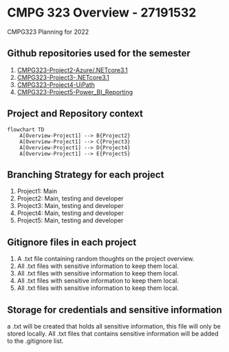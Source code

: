 # CMPG 323 Overview - 27191532
 CMPG323 Planning for 2022

 ## Github repositories used for the semester

 1. <a href="https://github.com/BeoVR6R/CMPG323-Project2-27191532-Azure-.NETcore3.1" target="_blank">CMPG323-Project2-Azure/.NETcore3.1</a> 
 2. <a href="https://github.com/BeoVR6R/CMPG323-Project3-27191532-.NETcore3.1" target="_blank">CMPG323-Project3-.NETcore3.1</a> 
 3. <a href="https://github.com/BeoVR6R/CMPG323-Project4-27191532-UiPath" target="_blank">CMPG323-Project4-UiPath</a> 
 4. <a href="https://github.com/BeoVR6R/CMPG323-Project5-27191532-Power_BI_Reporting" target="_blank">CMPG323-Project5-Power_BI_Reporting</a> 

 ## Project and Repository context
```mermaid
flowchart TD
    A[Overview-Project1] --> B{Project2}
	A[Overview-Project1] --> C{Project3}
	A[Overview-Project1] --> D{Project4}
	A[Overview-Project1] --> E{Project5}
```

## Branching Strategy for each project
 1. Project1: Main
 2. Project2: Main, testing and developer
 3. Project3: Main, testing and developer
 4. Project4: Main, testing and developer
 5. Project5: Main, testing and developer

 ## Gitignore files in each project
  1. A .txt file containing random thoughts on the project overview.
  2. All .txt files with sensitive information to keep them local.
  3. All .txt files with sensitive information to keep them local.
  4. All .txt files with sensitive information to keep them local.
  5. All .txt files with sensitive information to keep them local.

  ## Storage for credentials and sensitive information
  a .txt will be created that holds all sensitive information, this file will only be stored locally.
  All .txt files that contains sensitive information will be added to the .gitignore list.